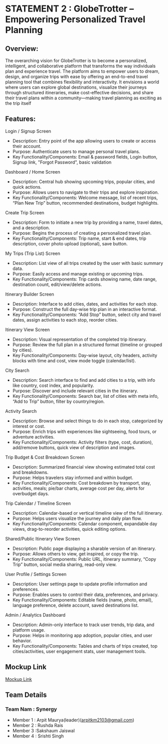 # STATEMENT 2 : GlobeTrotter – Empowering Personalized Travel Planning
## Overview:
The overarching vision for GlobeTrotter is to become a personalized,
intelligent, and collaborative platform that transforms the way individuals plan and experience travel. The platform aims to empower users to
dream, design, and organize trips with ease by offering an end-to-end
travel planning tool that combines flexibility and interactivity.
It envisions a world where users can explore global destinations, visualize their journeys through structured itineraries, make cost-effective
decisions, and share their travel plans within a community—making
travel planning as exciting as the trip itself
## Features:
Login / Signup Screen
- Description: Entry point of the app allowing users to create or access
their account.
- Purpose: Authenticate users to manage personal travel plans.
- Key Functionality/Components:
Email & password fields, Login button, Signup link, "Forgot Password",
basic validation

Dashboard / Home Screen
- Description: Central hub showing upcoming trips, popular cities, and
quick actions.
- Purpose: Allows users to navigate to their trips and explore inspiration.
- Key Functionality/Components:
Welcome message, list of recent trips, “Plan New Trip” button,
recommended destinations, budget highlights.


Create Trip Screen
- Description: Form to initiate a new trip by providing a name, travel dates,
and a description.
- Purpose: Begins the process of creating a personalized travel plan.
- Key Functionality/Components:
Trip name, start & end dates, trip description, cover photo upload
(optional), save button.

My Trips (Trip List) Screen
- Description: List view of all trips created by the user with basic summary
data.
- Purpose: Easily access and manage existing or upcoming trips.
- Key Functionality/Components:
Trip cards showing name, date range, destination count, edit/view/delete
actions.
  
 Itinerary Builder Screen
- Description: Interface to add cities, dates, and activities for each stop.
- Purpose: Construct the full day-wise trip plan in an interactive format.
- Key Functionality/Components:
“Add Stop” button, select city and travel dates, assign activities to
each stop, reorder cities.

Itinerary View Screen
- Description: Visual representation of the completed trip itinerary.
- Purpose: Review the full plan in a structured format (timeline or
grouped by cities).
- Key Functionality/Components:
Day-wise layout, city headers, activity blocks with time and cost,
view mode toggle (calendar/list).

City Search
- Description: Search interface to find and add cities to a trip, with
info like country, cost index, and popularity.
- Purpose: Discover and include relevant cities in the itinerary.
- Key Functionality/Components:
Search bar, list of cities with meta info, “Add to Trip” button, filter
by country/region.

Activity Search
- Description: Browse and select things to do in each stop, categorized
by interest or cost.
- Purpose: Enrich trips with experiences like sightseeing, food tours, or
adventure activities.
- Key Functionality/Components:
Activity filters (type, cost, duration), add/remove buttons, quick view
of description and images.

Trip Budget & Cost Breakdown Screen
- Description: Summarized financial view showing estimated total cost
and breakdowns.
- Purpose: Helps travelers stay informed and within budget.
- Key Functionality/Components:
Cost breakdown by transport, stay, activities, meals; pie/bar charts,
average cost per day, alerts for overbudget days.

Trip Calendar / Timeline Screen
- Description: Calendar-based or vertical timeline view of the full itinerary.
- Purpose: Helps users visualize the journey and daily plan flow.
- Key Functionality/Components:
Calendar component, expandable day views, drag-to-reorder activities,
quick editing options.

Shared/Public Itinerary View Screen
- Description: Public page displaying a sharable version of an itinerary.
- Purpose: Allows others to view, get inspired, or copy the trip.
- Key Functionality/Components:
Public URL, itinerary summary, “Copy Trip” button, social media sharing,
read-only view.

User Profile / Settings Screen
- Description: User settings page to update profile information and
preferences.
- Purpose: Enables users to control their data, preferences, and privacy.
- Key Functionality/Components:
Editable fields (name, photo, email), language preference, delete account,
saved destinations list.

Admin / Analytics Dashboard
- Description: Admin-only interface to track user trends, trip data, and
platform usage.
- Purpose: Helps in monitoring app adoption, popular cities, and user
behavior.
- Key Functionality/Components:
Tables and charts of trips created, top cities/activities, user engagement
stats, user management tools.


## Mockup Link
  [Mockup Link](https://link.excalidraw.com/l/65VNwvy7c4X/6CzbTgEeSr1)



  ## Team Details
  ### Team Nam : Synergy
- Member 1 : Arpit Maurya(leader)(arpitkm2103@gmail.com)
- Member 2 : Rushda Rais
- Member 3 :Sakshaum Jaiswal
- Member 4 : Srishti Singh 

